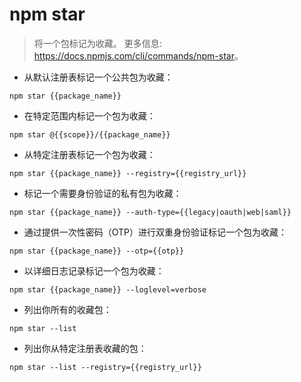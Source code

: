 # npm star

> 将一个包标记为收藏。
> 更多信息: <https://docs.npmjs.com/cli/commands/npm-star>。

- 从默认注册表标记一个公共包为收藏：

`npm star {{package_name}}`

- 在特定范围内标记一个包为收藏：

`npm star @{{scope}}/{{package_name}}`

- 从特定注册表标记一个包为收藏：

`npm star {{package_name}} --registry={{registry_url}}`

- 标记一个需要身份验证的私有包为收藏：

`npm star {{package_name}} --auth-type={{legacy|oauth|web|saml}}`

- 通过提供一次性密码（OTP）进行双重身份验证标记一个包为收藏：

`npm star {{package_name}} --otp={{otp}}`

- 以详细日志记录标记一个包为收藏：

`npm star {{package_name}} --loglevel=verbose`

- 列出你所有的收藏包：

`npm star --list`

- 列出你从特定注册表收藏的包：

`npm star --list --registry={{registry_url}}`